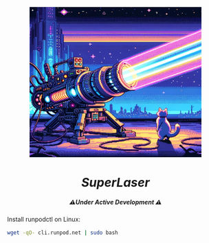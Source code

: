 <div align="center">
    <img width="400" height="350" src="/img/laser.webp">
</div>

<h1 align="center">
  <em>SuperLaser</em>
</h1>

<h5 align="center">
  ⚠️<em>Under Active Development</em> ⚠️
</h5>

Install runpodctl on Linux:

```bash
wget -qO- cli.runpod.net | sudo bash
```

